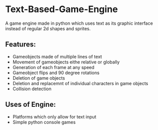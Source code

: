 # Text-Based-Game-Engine
A game engine made in python which uses text as its graphic interface instead of regular 2d shapes and sprites.

## Features:
* Gameobjects made of multiple lines of text
* Movement of gameobjects eithe relative or globally
* Generation of each frame at any speed
* Gameobject flips and 90 degree rotations
* Deletion of game objects
* Deletion and replacemnt of individual characters in game objects
* Collision detection

## Uses of Engine:
* Platforms which only allow for text input
* Simple python console games

